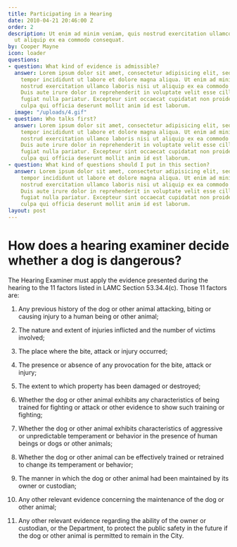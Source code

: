 ```yaml
---
title: Participating in a Hearing
date: 2010-04-21 20:46:00 Z
order: 2
description: Ut enim ad minim veniam, quis nostrud exercitation ullamco laboris nisi
  ut aliquip ex ea commodo consequat.
by: Cooper Mayne
icon: loader
questions:
- question: What kind of evidence is admissible?
  answer: Lorem ipsum dolor sit amet, consectetur adipisicing elit, sed do eiusmod
    tempor incididunt ut labore et dolore magna aliqua. Ut enim ad minim veniam, quis
    nostrud exercitation ullamco laboris nisi ut aliquip ex ea commodo consequat.
    Duis aute irure dolor in reprehenderit in voluptate velit esse cillum dolore eu
    fugiat nulla pariatur. Excepteur sint occaecat cupidatat non proident, sunt in
    culpa qui officia deserunt mollit anim id est laborum.
  image: "/uploads/4.gif"
- question: Who talks first?
  answer: Lorem ipsum dolor sit amet, consectetur adipisicing elit, sed do eiusmod
    tempor incididunt ut labore et dolore magna aliqua. Ut enim ad minim veniam, quis
    nostrud exercitation ullamco laboris nisi ut aliquip ex ea commodo consequat.
    Duis aute irure dolor in reprehenderit in voluptate velit esse cillum dolore eu
    fugiat nulla pariatur. Excepteur sint occaecat cupidatat non proident, sunt in
    culpa qui officia deserunt mollit anim id est laborum.
- question: What kind of questions should I put in this section?
  answer: Lorem ipsum dolor sit amet, consectetur adipisicing elit, sed do eiusmod
    tempor incididunt ut labore et dolore magna aliqua. Ut enim ad minim veniam, quis
    nostrud exercitation ullamco laboris nisi ut aliquip ex ea commodo consequat.
    Duis aute irure dolor in reprehenderit in voluptate velit esse cillum dolore eu
    fugiat nulla pariatur. Excepteur sint occaecat cupidatat non proident, sunt in
    culpa qui officia deserunt mollit anim id est laborum.
layout: post
---
```


# How does a hearing examiner decide whether a dog is dangerous?

The Hearing Examiner must apply the evidence presented during the hearing to the 11 factors listed in LAMC Section 53.34.4(c).  Those 11 factors are:

1.   Any previous history of the dog or other animal attacking, biting or causing injury to a human being or other animal;
 
2.   The nature and extent of injuries inflicted and the number of victims involved;
 
3.   The place where the bite, attack or injury occurred;
 
4.   The presence or absence of any provocation for the bite, attack or injury;
 
5.   The extent to which property has been damaged or destroyed;
 
6.   Whether the dog or other animal exhibits any characteristics of being trained for fighting or attack or other evidence to show such training or fighting;
 
7.   Whether the dog or other animal exhibits characteristics of aggressive or unpredictable temperament or behavior in the presence of human beings or dogs or other animals;
 
8.   Whether the dog or other animal can be effectively trained or retrained to change its temperament or behavior;
 
9.   The manner in which the dog or other animal had been maintained by its owner or custodian;
 
10.   Any other relevant evidence concerning the maintenance of the dog or other animal;
 
11.   Any other relevant evidence regarding the ability of the owner or custodian, or the Department, to protect the public safety in the future if the dog or other animal is permitted to remain in the City.
